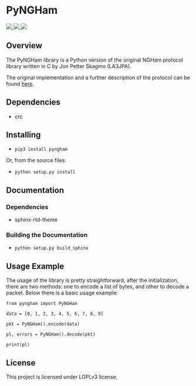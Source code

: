 # PyNGHam

<a href="https://pypi.org/project/pyngham/">
    <img src="https://img.shields.io/pypi/v/pyngham?style=for-the-badge">
</a>
<a href="https://pypi.org/project/pyngham/">
    <img src="https://img.shields.io/pypi/pyversions/pyngham?style=for-the-badge">
</a>
<a href="https://github.com/mgm8/pyngham/actions">
    <img src="https://img.shields.io/github/workflow/status/mgm8/pyngham/Test?style=for-the-badge">
</a>

## Overview

The PyNGHam library is a Python version of the original NGHam protocol library written in C by Jon Petter Skagmo (LA3JPA).

The original implementation and a further description of the protocol can be found [here](https://github.com/skagmo/ngham).

## Dependencies

* crc

## Installing

* ```pip3 install pyngham```

Or, from the source files:

* ```python setup.py install```

## Documentation

### Dependencies

* sphinx-rtd-theme

### Building the Documentation

* ```python setup.py build_sphinx```

## Usage Example

The usage of the library is pretty straightforward, after the initialization, there are two methods: one to encode a list of bytes, and other to decode a packet. Below there is a basic usage example:

```
from pyngham import PyNGHam

data = [0, 1, 2, 3, 4, 5, 6, 7, 8, 9]

pkt = PyNGHam().encode(data)

pl, errors = PyNGHam().decode(pkt)

print(pl)
```

## License

This project is licensed under LGPLv3 license.
